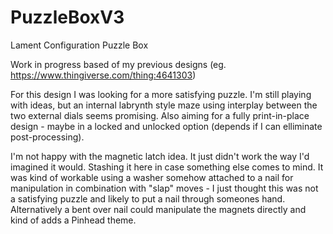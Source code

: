 # PuzzleBoxV3
Lament Configuration Puzzle Box

Work in progress based of my previous designs (eg. https://www.thingiverse.com/thing:4641303)

For this design I was looking for a more satisfying puzzle. I'm still playing with ideas, but an internal labrynth style maze using interplay between the two external dials seems promising. Also aiming for a fully print-in-place design - maybe in a locked and unlocked option (depends if I can elliminate post-processing).

I'm not happy with the magnetic latch idea. It just didn't work the way I'd imagined it would. Stashing it here in case something else comes to mind. It was kind of workable using a washer somehow attached to a nail for manipulation in combination with "slap" moves - I just thought this was not a satisfying puzzle and likely to put a nail through someones hand. Alternatively a bent over nail could manipulate the magnets directly and kind of adds a Pinhead theme.
